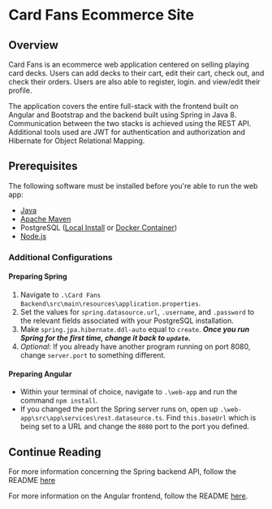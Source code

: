 # Card Fans Ecommerce Site

## Overview

Card Fans is an ecommerce web application centered on selling playing card decks. Users can add decks to their cart, edit their cart, check out, and check their orders. Users are also able to register, login. and view/edit their profile.

The application covers the entire full-stack with the frontend built on Angular and Bootstrap and the backend built using Spring in Java 8. Communication between the two stacks is achieved using the REST API. Additional tools used are JWT for authentication and authorization and Hibernate for Object Relational Mapping.

## Prerequisites

The following software must be installed before you're able to run the web app:

- [Java](https://www.java.com/en/download/)
- [Apache Maven](https://maven.apache.org/download.cgi)
- PostgreSQL ([Local Install](https://www.postgresql.org/download/) or [Docker Container](https://hub.docker.com/_/postgres))
- [Node.js](https://nodejs.org/en/download/)

### Additional Configurations

#### Preparing Spring

1. Navigate to `.\Card Fans Backend\src\main\resources\application.properties`.
2. Set the values for `spring.datasource.url`, `.username`, and `.password` to the relevant fields associated with your PostgreSQL installation.
3. Make `spring.jpa.hibernate.ddl-auto` equal to `create`. **_Once you run Spring for the first time, change it back to `update`._**
4. _Optional:_ If you already have another program running on port 8080, change `server.port` to something different.

#### Preparing Angular

- Within your terminal of choice, navigate to `.\web-app` and run the command `npm install`.
- If you changed the port the Spring server runs on, open up `.\web-app\src\app\services\rest.datasource.ts`. Find `this.baseUrl` which is being set to a URL and change the `8080` port to the port you defined.

## Continue Reading

For more information concerning the Spring backend API, follow the README [here](https://github.com/221114-Java-Angular-NGC/card-fans-p2/blob/julioBranch/Card%20Fans%20Backend/README.md)

For more information on the Angular frontend, follow the README [here](https://github.com/221114-Java-Angular-NGC/card-fans-p2/blob/julioBranch/web-app/README.md).
